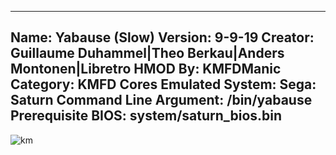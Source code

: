 -----------------------
Name: Yabause (Slow)
Version: 9-9-19
Creator: Guillaume Duhammel|Theo Berkau|Anders Montonen|Libretro
HMOD By: KMFDManic
Category: KMFD Cores
Emulated System: Sega: Saturn
Command Line Argument: /bin/yabause
Prerequisite BIOS: system/saturn_bios.bin
-----------------------
![km](https://i.imgur.com/UI86bDE.png)
